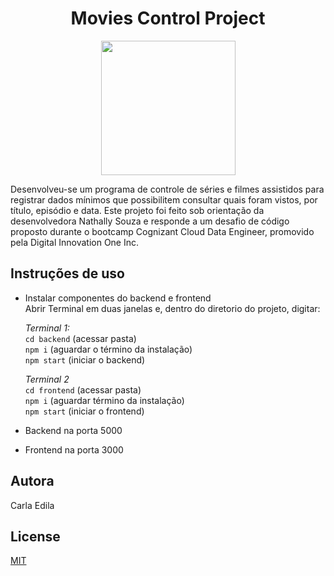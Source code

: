 <h1 align="center">Movies Control Project </h1>

<p align="center"> 
<img src="https://media.giphy.com/media/4n8I4KcHjV7hob4M9J/giphy.gif" width="215">
</p>

Desenvolveu-se um programa de controle de séries e filmes assistidos para registrar
dados mínimos que possibilitem consultar quais foram vistos, por título, episódio e data. Este projeto foi feito sob orientação da desenvolvedora Nathally Souza e responde a um desafio de código proposto durante o bootcamp Cognizant Cloud Data Engineer, promovido pela Digital Innovation One Inc.

## Instruções de uso

- Instalar componentes do backend e frontend <br/>
 Abrir Terminal em duas janelas e, dentro do diretorio do projeto, digitar: <br/>
 
    _Terminal 1:_ <br/>
    `cd backend` (acessar pasta) <br/>
    `npm i` (aguardar o término da instalação) <br/>
    `npm start` (iniciar o backend) <br/>
 
    _Terminal 2_ <br/> 
    `cd frontend` (acessar pasta) <br/>
    `npm i` (aguardar término da instalação) <br/>
    `npm start` (iniciar o frontend) <br/> 

- Backend na porta 5000

- Frontend na porta 3000

## Autora
Carla Edila

## License
[MIT](https://choosealicense.com/licenses/mit/)
